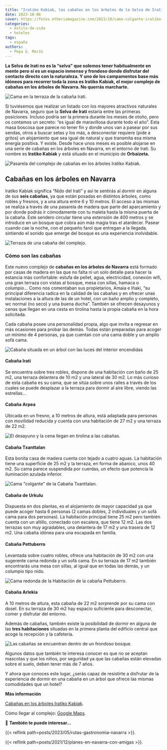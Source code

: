 ```yaml
---
title: "Iratiko Kabiak, las cabañas en los árboles de la Selva de Irati"
date: 2023-10-06
cover: https://fotos.etheriamagazine.com/2023/10/cama-colgante-iratiko-kabiak.jpg
categories: 
  - estilo-de-vida
  - hoteles
tags: 
  - españa
authors: 
  - Pepa G. Marín
---
```


**La Selva de Irati no es la “selva” que solemos tener habitualmente en mente pero sí es 
un espacio inmenso y frondoso donde disfrutar del contacto directo con la naturaleza. Y 
uno de los campamentos base más idóneos para recorrer toda la zona es Iratiko Kabiak, el 
mejor complejo de cabañas en los árboles de Navarra. No querrás marcharte.** 

![Cama en la terraza de la cabaña Irati.](https://fotos.etheriamagazine.com/2023/10/cama-terraza-cabana-arbol-navarra.jpg "Cama en la terraza de la cabaña Irati. © Pepa García/ Etheria Magazine")

Si tuviésemos que realizar un listado con los mayores atractivos naturales de Navarra, 
seguro que la **Selva de Irati** estaría entre las primeras posiciones. Incluso podría 
ser la primera durante los meses de otoño, pero os contamos un secreto: “es igual de 
maravillosa durante todo el año”. Esta masa boscosa que parece no tener fin y donde unos 
van a pasear por sus sendas, otros a buscar setas y los más, a desconectar requiere 
(pide a gritos) un alojamiento que sea igual de natural y que transmita esa misma 
energía positiva. Y existe. Desde hace unos meses es posible alojarse en una serie de 
cabañas en los árboles en Navarra, en el entorno de Irati. Su nombre es **Iratiko 
Kabiak** y está situado en el municipio de **Orbaizeta.** 

![Pasarela del complejo de cabañas en los árboles Iratiko Kabiak.](https://fotos.etheriamagazine.com/2023/10/iratiko-Kabiak.jpg "Pasarela del complejo de cabañas en los árboles Iratiko Kabiak.© P. G./ Etheria Magazine")

## Cabañas en los árboles en Navarra

Iratiko Kabiak significa “Nido del Irati” y así te sentirás al dormir en alguna de sus 
**seis cabañas**, ya que están posadas en distintos árboles, como robles y fresnos, y a 
una altura entre 6 y 10 metros. El acceso a las mismas se realiza a través de una 
pasarela de madera que parte del aparcamiento y por donde podrás ir cómodamente con tu 
maleta hasta la misma puerta de la cabaña. Este sendero circular tiene una extensión de 
400 metros y se introduce en un bosque que cobra aún más magia tras el atardecer. Pasear 
cuando cae la noche, con el pequeño farol que entregan a la llegada, sintiendo el sonido 
que emerge del bosque es una experiencia inolvidable. 

![Terraza de una cabaña del complejo.](https://fotos.etheriamagazine.com/2023/10/terraza-cabana-arbol-navarra.jpg "Terraza de una cabaña del complejo. © P.G./ Etheria Magazine")

### Cómo son las cabañas

Este nuevo complejo de **cabañas en los árboles de Navarra** está formado por casas de 
madera en las que no falta ni un solo detalle para hacer la estancia más confortable: 
estufa de pellet, agua, electricidad, conexión wifi, una gran terraza con vistas al 
bosque, mesa con sillas, hamaca o columpio... Como nos comentaban sus propietarios, 
Amaia e Iñaki, “su principal diferencia radica en la calidad de las cabañas y en ofrecer 
unas instalaciones a la altura de las de un hotel, con un baño amplio y completo, wc 
normal (no seco) y una buena ducha”. También se ofrecen desayunos y cenas que llegan en 
una cesta en tirolina hasta la propia cabaña en la hora solicitada. 

Cada cabaña posee una personalidad propia, algo que invita a regresar en más ocasiones 
para probar las demás. Todas están preparadas para acoger un mínimo de 4 personas, ya 
que cuentan con una cama doble y un amplio sofá cama. 

![Cabaña situada en un árbol con las luces del interior encendidas](https://fotos.etheriamagazine.com/2023/10/cabana-arbol-navarra-irati.jpg "Dormir en una cabaña en un árbol es una experiencia inolvidable. © P. G./ Etheria Magazine")

#### Cabaña Irati

Se encuentra sobre tres robles, dispone de una habitación con baño de 25 m2, una terraza 
delantera de 10 m2 y una lateral de 30 m2. Lo más curioso de esta cabaña es su cama, que 
se sitúa sobre unos raíles a través de los cuales se puede desplazar a la terraza para 
dormir al aire libre, viendo las estrellas... 

#### Cabaña Arpea

Ubicada en un fresno, a 10 metros de altura, está adaptada para personas con movilidad 
reducida y cuenta con una habitación de 27 m2 y una terraza de 22 m2. 

![El desayuno y la cena llegan en tirolina a las cabañas.](https://fotos.etheriamagazine.com/2023/10/desayuno-cabanas-arboles.jpg "El desayuno y la cena llegan en tirolina a las cabañas. © P. G./ Etheria Magazine")

#### Cabaña Txanttalan

Esta bonita casa de madera cuenta con tejado a cuatro aguas. La habitación tiene una 
superficie de 25 m2 y la terraza, en forma de abanico, unos 40 m2. Su cama parece 
suspendida por cuerdas, un efecto que potencia la iluminación azulada inferior. 

![Cama "colgante" de la Cabaña Txanttalan.](https://fotos.etheriamagazine.com/2023/10/cama-colgante-iratiko-kabiak.jpg 'Cama "colgante" de la Cabaña Txanttalan. © P. G./ Etheria Magazine')

#### Cabaña de Urkulu

Dispuesta en dos plantas, es el alojamiento de mayor capacidad ya que puede acoger hasta 
6 personas (2 camas dobles, 2 individuales y un sofá cama para dos personas). La 
habitación principal tiene 25 m2 pero también cuenta con un altillo, conectado con 
escalera, que tiene 12 m2. Las dos terrazas son muy agradables, una delantera de 17 m2 y 
una trasera de 12 m2. Una cabaña idónea para una escapada en familia. 

#### Cabaña Pettuberro

Levantada sobre cuatro robles, ofrece una habitación de 30 m2 con una sugerente cama 
redonda y un sofá cama. En su terraza de 17 m2 también encontrarás una mesa con sillas, 
al igual que en todas las demás, y un columpio tipo nido. 

![Cama redonda de la Habitación de la cabaña Pettuberro.](https://fotos.etheriamagazine.com/2023/10/cama-redonda-iratiko-Kabiak.jpg "Habitación de la cabaña Pettuberro. © P. G./ Etheria Magazine")

#### Cabaña Arlekia

A 10 metros de altura, esta cabaña de 22 m2 sorprende por su cama con dosel. En su 
terraza de 30 m2 hay espacio suficiente para desconectar, comer y disfrutar del entorno. 

Además de cabañas, también existe la posibilidad de dormir en alguna de las **tres 
habitaciones** situadas en la primera planta del edificio central que acoge la recepción 
y la cafetería. 

![Las cabañas se encuentran dentro de un frondoso bosque.](https://fotos.etheriamagazine.com/2023/10/cabana-arbol-iratiko.jpg "Las cabañas se encuentran dentro de un frondoso bosque. © P. G./ Etheria Magazine")

Algunos datos que también te interesa conocer es que no se aceptan mascotas y que los 
niños, por seguridad ya que las cabañas están elevadas sobre el suelo, deben tener más 
de 7 años. 

Y ahora que conoces este lugar, ¿serás capaz de resistirte a disfrutar de la experiencia 
de dormir en una cabaña en un árbol que ofrece las mismas comodidades que un hotel? 

**Más información** 

[Cabañas en los árboles Iratiko Kabiak](https://iratikokabiak.com/). 

Cómo llegar al complejo: [Google 
Maps](https://www.google.com/maps/dir/Iratiko+Kabiak,+989669,+-1.223924,+Carr.+del+Irati,+42,+31670+Orbaiceta,+Navarra/@42.988689,-1.2261463,761m/data=!3m1!1e3!4m8!4m7!1m0!1m5!1m1!1s0xd50cda4e623529f:0xdb87c5dd0ea99092!2m2!1d-1.2239455!2d42.9896886?entry=ttu). 

📌 **También te puede interesar...** 

{{< reflink path=posts/2023/05/rutas-gastronomia-navarra >}}. 

{{< reflink path=posts/2021/12/planes-en-navarra-con-amigas >}}.
